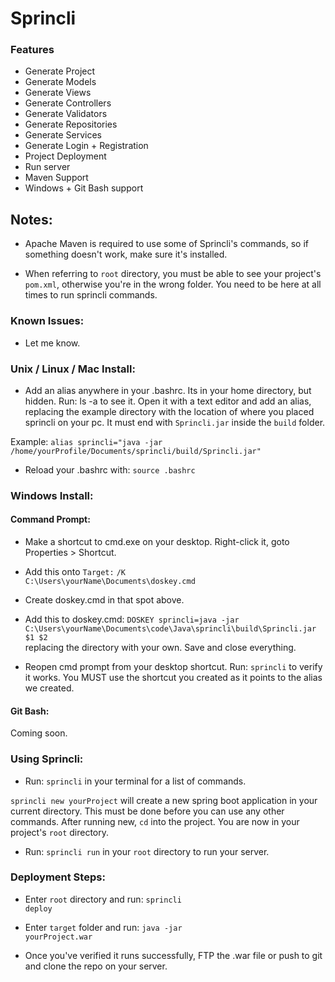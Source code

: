 # Sprincli

### Features

* Generate Project
* Generate Models
* Generate Views
* Generate Controllers
* Generate Validators
* Generate Repositories
* Generate Services
* Generate Login + Registration
* Project Deployment
* Run server
* Maven Support
* Windows + Git Bash support

## Notes: 

* Apache Maven is required to use some of Sprincli's commands,
so if something doesn't work, make sure it's installed.

* When referring to <code>root</code> directory, you must be able to see your project's <code>pom.xml</code>, otherwise you're in the wrong folder.
You need to be here at all times to run sprincli commands.

### Known Issues:

* Let me know.

### Unix / Linux / Mac Install:

* Add an alias anywhere in your .bashrc. Its in your
home directory, but hidden. Run: ls -a to see it.
Open it with a text editor and add an alias, replacing the
example directory with the location of where you placed sprincli
on your pc. It must end with <code>Sprincli.jar</code> inside the <code>build</code> folder.

Example: <code>alias sprincli="java -jar /home/yourProfile/Documents/sprincli/build/Sprincli.jar"</code>

* Reload your .bashrc with: <code>source .bashrc</code>

### Windows Install:

#### Command Prompt:

* Make a shortcut to cmd.exe on your desktop.
Right-click it, goto Properties > Shortcut.

* Add this onto <code>Target:</code> <code>/K C:\Users\yourName\Documents\doskey.cmd</code>

* Create doskey.cmd in that spot above.

* Add this to doskey.cmd: <code>DOSKEY sprincli=java -jar C:\Users\yourName\Documents\code\Java\sprincli\build\Sprincli.jar $1 $2
</code> replacing the directory with your own. Save and close everything.

* Reopen cmd prompt from your desktop shortcut. Run: <code>sprincli</code>
to verify it works. You MUST use the shortcut you created as it points to
the alias we created.

#### Git Bash:

Coming soon.

### Using Sprincli:

* Run: <code>sprincli</code> in your terminal for a list of commands.

<code>sprincli new yourProject</code> will create a new spring boot application in your current directory. This must be done before you can use any other commands. After running new, <code>cd</code> into the project. You are now in your project's <code>root</code> directory.

* Run: <code>sprincli run</code> in your <code>root</code> directory to run your server.

### Deployment Steps:

* Enter <code>root</code> directory and run: <code>sprincli deploy</code>

* Enter <code>target</code> folder and run: <code>java -jar yourProject.war</code>

* Once you've verified it runs successfully, FTP the .war file
or push to git and clone the repo on your server.